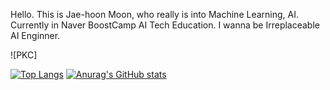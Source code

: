 Hello. This is Jae-hoon Moon, who really is into Machine Learning, AI. Currently in Naver BoostCamp AI Tech Education.
I wanna be Irreplaceable AI Enginner.

![PKC]

[![Top Langs](https://github-readme-stats.vercel.app/api/top-langs/?username=MoonJaeHoon)](https://github.com/anuraghazra/github-readme-stats)
[![Anurag's GitHub stats](https://github-readme-stats.vercel.app/api?username=MoonJaeHoon&theme=blue-green&show_icons=true)](https://github.com/anuraghazra/github-readme-stats)
